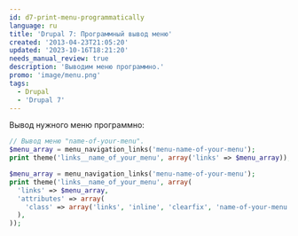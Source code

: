 ```yaml
---
id: d7-print-menu-programmatically
language: ru
title: 'Drupal 7: Программный вывод меню'
created: '2013-04-23T21:05:20'
updated: '2023-10-16T18:21:20'
needs_manual_review: true
description: 'Выводим меню программно.'
promo: 'image/menu.png'
tags:
  - Drupal
  - 'Drupal 7'
---
```


Вывод нужного меню программно:


~~~php
// Вывод меню "name-of-your-menu".
$menu_array = menu_navigation_links('menu-name-of-your-menu');
print theme('links__name_of_your_menu', array('links' => $menu_array));
~~~

~~~php {"header":"Также можно добавить классы для ul"}
$menu_array = menu_navigation_links('menu-name-of-your-menu');
print theme('links__name_of_your_menu', array(
  'links' => $menu_array,
  'attributes' => array(
    'class' => array('links', 'inline', 'clearfix', 'name-of-your-menu'),
  ),
));
~~~
